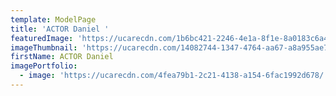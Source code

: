 ```yaml
---
template: ModelPage
title: 'ACTOR Daniel '
featuredImage: 'https://ucarecdn.com/1b6bc421-2246-4e1a-8f1e-8a0183c6a4d6/'
imageThumbnail: 'https://ucarecdn.com/14082744-1347-4764-aa67-a8a955ae722e/'
firstName: ACTOR Daniel
imagePortfolio:
  - image: 'https://ucarecdn.com/4fea79b1-2c21-4138-a154-6fac1992d678/'
---
```


